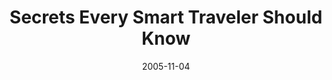 ---
title: Secrets Every Smart Traveler Should Know
date: 2005-11-04
closing_date: 2005-11-19
layout: productions
featured_image:
image_caption:
image_credit:
playbill:
category:
Theatre: Theatre Jacksonville
Venue: Little Theatre
cast:
- cast:
  - Carole V. Banks
  - Staci Cobb
  - Christine DuMars
  - Blake Osner
  - Karl Rogers
crew:
- Title: Person
- Piano: Ellen Milligan
- Bass: Larry Nader
- Artistic Director/Choreographer: Jean Tait
- Musical Director: Ellen Milligan
- Technical Director: Jeffery L. Wagoner
- Scenic Design: Kelly J. Wagoner
- Lighting Design: Jeffery L. Wagoner
- Costume Design: Audrey Wagner
- Properties: Jeffery L. Wagoner
- Stage Manager: Michelle Simkulet
- Assistant Technical Director: Tim Allen
- Assistant Stage Manager: Megan Branch
- Light Board Operation: Gloria Pepe
- Sound Board Operator: Michelle Simkulet
- Running Crew:
  - Megan Branch
  - Rhianna Hurt
- Set Construction:
  - Tim Allen
  - Nikki Blue
  - Kristina Elliot
  - Anne Hueser
  - Lindsey Kinard
  - Bret Lawrence
  - Greg Odenwald
  - Gloria Pepe
  - Ashly Potter
orchestra:
external_links:
---